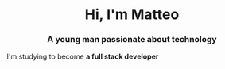 <h1 align="center">Hi, I'm Matteo</h1>
<h3 align="center">A young man passionate about technology</h3>

I'm studying to become **a full stack developer**
